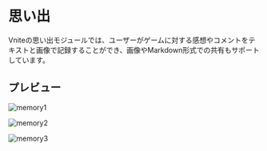 # 思い出

Vniteの思い出モジュールでは、ユーザーがゲームに対する感想やコメントをテキストと画像で記録することができ、画像やMarkdown形式での共有もサポートしています。

## プレビュー

![memory1](https://img.timero.xyz/i/2025/04/02/67ed27e3b53d1.webp)

![memory2](https://img.timero.xyz/i/2025/04/02/67ed27f26702e.webp)

![memory3](https://img.timero.xyz/i/2025/04/02/67ed27ffaa3ba.webp)
